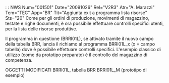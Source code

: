  :  : NWS Num="001501" Date="20091026" Rel="V2R3" Atr="A. Marazzi" Tem="TEC" App="BR" Tit="Aggiunta exit a programma lista risorse" Sts="20"
Come per gli ordini di produzione, movimenti di magazzino, testate e righe documenti, è ora possibile effettuare controlli specifici utenti, per la lista delle risorse produttive.

Il programma in questione (BRRI01L), se attivato tramite il nuovo campo della tabella BRR, lancia il richiamo al programma BRRI01L_x (x = campo tabella) dove è possibile effettuare controlli specifici.
L'esempio classico di utilizzo (come da prototipo preparato) è il controllo del magazzino di competenza.

OGGETTI MODIFICATI
BRRI01L, tabella BRR
BRRI01L_M (prototipo di esempio)
